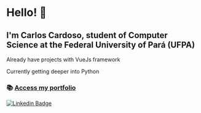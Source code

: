 # Hello! 👋

## I'm Carlos Cardoso, student of Computer Science at the Federal University of Pará (UFPA)

Already have projects with VueJs framework

Currently getting deeper into Python

### 📚 [Access my portfolio](https://carloscardoso05.github.io/)

[![Linkedin Badge](https://img.shields.io/badge/-LinkedIn-blue?style=flat-square&logo=Linkedin&logoColor=white&link=https://www.linkedin.com/in/carlos-vitor-cardoso/)](https://www.linkedin.com/in/carlos-vitor-cardoso/)
